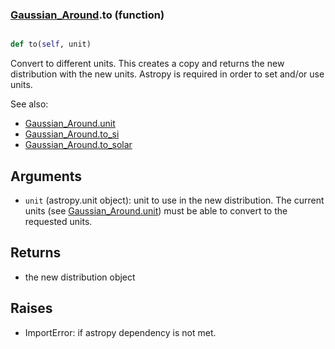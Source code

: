 ### [Gaussian_Around](Gaussian_Around.md).to (function)


```py

def to(self, unit)

```



Convert to different units.  This creates a copy and returns the
new distribution with the new units.  Astropy is required in order to
set and/or use units.

See also:

* [Gaussian_Around.unit](Gaussian_Around.unit.md)
* [Gaussian_Around.to_si](Gaussian_Around.to_si.md)
* [Gaussian_Around.to_solar](Gaussian_Around.to_solar.md)

Arguments
------------
* `unit` (astropy.unit object): unit to use in the new distribution.
    The current units (see [Gaussian_Around.unit](Gaussian_Around.unit.md)) must be able to
    convert to the requested units.

Returns
------------
* the new distribution object

Raises
-----------
* ImportError: if astropy dependency is not met.

